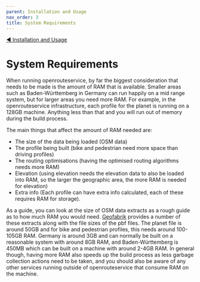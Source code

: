 ```yaml
---
parent: Installation and Usage
nav_order: 3
title: System Requirements
---
```


[:arrow_backward:  Installation and Usage](Installation-and-Usage)
# System Requirements

When running openrouteservice, by far the biggest consideration that needs to be made is the amount of RAM that is available. Smaller areas such as Baden-Württemberg in Germany can run happily on a mid range system, but for larger areas you need more RAM. For example, in the openrouteservice infrastructure, each profile for the planet is running on a 128GB machine. Anything less than that and you will run out of memory during the build process.

The main things that affect the amount of RAM needed are:
* The size of the data being loaded (OSM data)
* The profile being built (bike and pedestrian need more space than driving profiles)
* The routing optimisations (having the optimised routing algorithms needs more RAM)
* Elevation (using elevation needs the elevation data to also be loaded into RAM, so the larger the geographic area, the more RAM is needed for elevation)
* Extra info (Each profile can have extra info calculated, each of these requires RAM for storage).

As a guide, you can look at the size of OSM data extracts as a rough guide as to how much RAM you would need. [Geofabrik](https://download.geofabrik.de) provides a number of these extracts along with the file sizes of the pbf files. The planet file is around 50GB and for bike and pedestrian profiles, this needs around 100-105GB RAM. Germany is around 3GB and can normally be built on a reasonable system with around 8GB RAM, and Baden-Württemberg is 450MB which can be built on a machine with around 2-4GB RAM. In general though, having more RAM also speeds up the build process as less garbage collection actions need to be taken, and you should also be aware of any other services running outside of openrouteservice that consume RAM on the machine.

 
